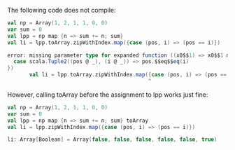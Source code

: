 The following code does not compile:
```scala
val np = Array(1, 2, 1, 1, 0, 0)
var sum = 0
val lpp = np map {n => sum += n; sum}
val li = lpp.toArray.zipWithIndex.map({case (pos, i) => (pos == i)})

error: missing parameter type for expanded function ((x0$$1) => x0$$1 match {
  case scala.Tuple2((pos @ _), (i @ _)) => pos.$$eq$$eq(i)
})
       val li = lpp.toArray.zipWithIndex.map({case (pos, i) => (pos == i)})
                                             ^
```
However, calling toArray before the assignment to lpp works just fine:
```scala
val np = Array(1, 2, 1, 1, 0, 0)
var sum = 0
val lpp = np map {n => sum += n; sum} toArray
val li = lpp.zipWithIndex.map({case (pos, i) => (pos == i)})

li: Array[Boolean] = Array(false, false, false, false, false, true)
```
